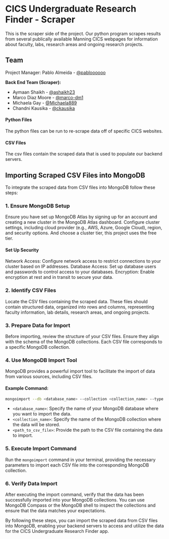 
# CICS Undergraduate Research Finder - Scraper

This is the scraper side of the project. Our python program scrapes results from several publically available Manning CICS webpages for information about faculty, labs, research areas and ongoing research projects.  

## Team
Project Manager: Pablo Almeida - [@pabloooooo](https://www.github.com/pabloooooo)

**Back End Team (Scraper):**
- Aymaan Shaikh - [@ashaikh23](https://www.github.com/ashaikh23)
- Marco Diaz Moore - [@marco-dm1](https://www.github.com/marco-dm1)
- Michaela Gay - [@Michaela889](https://www.github.com/Michaela889)
- Chandni Kausika - [@ckausika](https://www.github.com/ckausika)

#### Python Files
 The python files can be run to re-scrape data off of specific CICS websites. 

 #### CSV Files
 The csv files contain the scraped data that is used to populate our backend servers. 

## Importing Scraped CSV Files into MongoDB

To integrate the scraped data from CSV files into MongoDB follow these steps:

### 1. Ensure MongoDB Setup
Ensure you have set up MongoDB Atlas by signing up for an account and creating a new cluster in the MongoDB Atlas dashboard. Configure cluster settings, including cloud provider (e.g., AWS, Azure, Google Cloud), region, and security options. And choose a cluster tier, this project uses the free tier.

#### Set Up Security
Network Access: Configure network access to restrict connections to your cluster based on IP addresses.
Database Access: Set up database users and passwords to control access to your databases.
Encryption: Enable encryption at rest and in transit to secure your data.

### 2. Identify CSV Files
Locate the CSV files containing the scraped data. These files should contain structured data, organized into rows and columns, representing faculty information, lab details, research areas, and ongoing projects.

### 3. Prepare Data for Import
Before importing, review the structure of your CSV files. Ensure they align with the schema of the MongoDB collections. Each CSV file corresponds to a specific MongoDB collection.

### 4. Use MongoDB Import Tool
MongoDB provides a powerful import tool to facilitate the import of data from various sources, including CSV files.

#### Example Command:
```bash
mongoimport --db <database_name> --collection <collection_name> --type csv --headerline --file <path_to_csv_file>
```

- `<database_name>`: Specify the name of your MongoDB database where you want to import the data.
- `<collection_name>`: Specify the name of the MongoDB collection where the data will be stored.
- `<path_to_csv_file>`: Provide the path to the CSV file containing the data to import.

### 5. Execute Import Command
Run the `mongoimport` command in your terminal, providing the necessary parameters to import each CSV file into the corresponding MongoDB collection.

### 6. Verify Data Import
After executing the import command, verify that the data has been successfully imported into your MongoDB collections. You can use MongoDB Compass or the MongoDB shell to inspect the collections and ensure that the data matches your expectations.

By following these steps, you can import the scraped data from CSV files into MongoDB, enabling your backend servers to access and utilize the data for the CICS Undergraduate Research Finder app.

